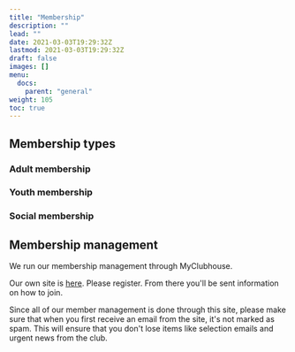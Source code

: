 ```yaml
---
title: "Membership"
description: ""
lead: ""
date: 2021-03-03T19:29:32Z
lastmod: 2021-03-03T19:29:32Z
draft: false
images: []
menu: 
  docs:
    parent: "general"
weight: 105
toc: true
---
```


## Membership types

### Adult membership

### Youth membership

### Social membership

## Membership management
We run our membership management through MyClubhouse. 

Our own site is [here](https://sosemt.myclubhouse.co.uk/). Please register. From there you'll be sent information on how to join.

Since all of our member management is done through this site, please make sure that when you first receive an email from the site, it's not marked as spam. This will ensure that you don't lose items like selection emails and urgent news from the club.
